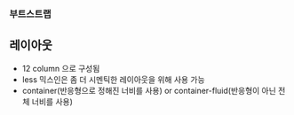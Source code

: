 ### 부트스트랩

## 레이아웃

* 12 column 으로 구성됨
* less 믹스인은 좀 더 시멘틱한 레이아웃을 위해 사용 가능
* container(반응형으로 정해진 너비를 사용) or container-fluid(반응형이 아닌 전체 너비를 사용)
